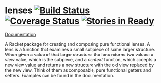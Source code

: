 lenses [![Build Status](https://travis-ci.org/jackfirth/doc-coverage.svg?branch=master)](https://travis-ci.org/jackfirth/doc-coverage) [![Coverage Status](https://coveralls.io/repos/jackfirth/lenses/badge.svg)](https://coveralls.io/r/jackfirth/lenses) [![Stories in Ready](https://badge.waffle.io/jackfirth/lenses.png?label=ready&title=Ready)](https://waffle.io/jackfirth/lenses) 
===================================
[Documentation](http://pkg-build.racket-lang.org/doc/lenses/index.html)

A Racket package for creating and composing pure functional lenses. A lens is a function that examines a small subpiece of some larger structure. When given a value of that larger structure, the lens returns two values: a *view* value, which is the subpiece, and a *context* function, which accepts a new view value and returns a new structure with the old view replaced by the new view. Think of them as composable, pure functional getters and setters. Examples can be found in the documentation.
